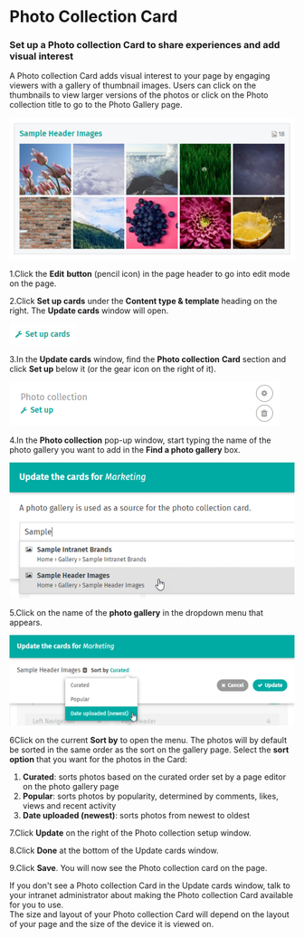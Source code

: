 # Photo Collection Card

### Set up a Photo collection Card to share experiences and add visual interest

A Photo collection Card adds visual interest to your page by engaging viewers with a gallery of thumbnail images. Users can click on the thumbnails to view larger versions of the photos or click on the Photo collection title to go to the Photo Gallery page.

![](../../../.gitbook/assets/1%20%2884%29.png)



1.Click the **Edit** **button** \(pencil icon\) in the page header to go into edit mode on the page.

2.Click **Set up cards** under the **Content type & template** heading on the right. The **Update cards** window will open.

![](../../../.gitbook/assets/2%20%2878%29.png)

3.In the **Update cards** window, find the **Photo collection** **Card** section and click **Set up** below it \(or the gear icon on the right of it\).

![](../../../.gitbook/assets/3%20%2839%29.png)

4.In the **Photo collection** pop-up window, start typing the name of the photo gallery you want to add in the **Find a photo gallery** box.

![](../../../.gitbook/assets/4%20%284%29.png)

5.Click on the name of the **photo gallery** in the dropdown menu that appears.

![](../../../.gitbook/assets/5%20%2820%29.png)



6Click on the current **Sort by** to open the menu. The photos will by default be sorted in the same order as the sort on the gallery page. Select the **sort option** that you want for the photos in the Card:

1. **Curated**: sorts photos based on the curated order set by a page editor on the photo gallery page
2. **Popular**: sorts photos by popularity, determined by comments, likes, views and recent activity
3. **Date uploaded \(newest\)**: sorts photos from newest to oldest

7.Click **Update** on the right of the Photo collection setup window.

8.Click **Done** at the bottom of the Update cards window.

9.Click **Save**. You will now see the Photo collection card on the page.

 If you don't see a Photo collection Card in the Update cards window, talk to your intranet administrator about making the Photo collection Card available for you to use.  
The size and layout of your Photo collection Card will depend on the layout of your page and the size of the device it is viewed on.

